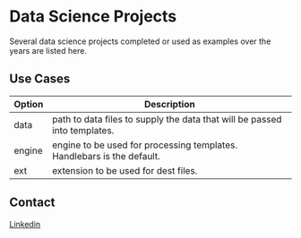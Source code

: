 # Data Science Projects
Several data science projects completed or used as examples over the years are listed here. 

## Use Cases

| Option | Description |
| ------ | ----------- |
| data   | path to data files to supply the data that will be passed into templates. |
| engine | engine to be used for processing templates. Handlebars is the default. |
| ext    | extension to be used for dest files. |


## Contact

[Linkedin](https://www.linkedin.com/in/cherietopham/)
